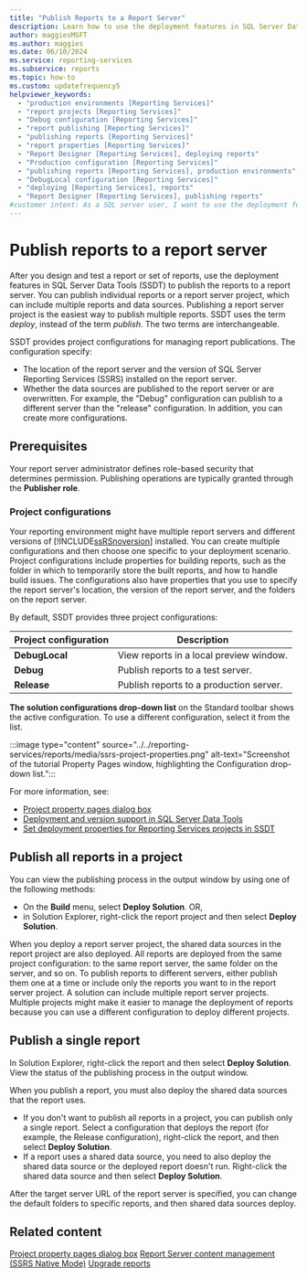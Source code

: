 ```yaml
---
title: "Publish Reports to a Report Server"
description: Learn how to use the deployment features in SQL Server Data Tools (SSDT) to publish multiple reports or a report server project to a report server.
author: maggiesMSFT
ms.author: maggies
ms.date: 06/10/2024
ms.service: reporting-services
ms.subservice: reports
ms.topic: how-to
ms.custom: updatefrequency5
helpviewer_keywords:
  - "production environments [Reporting Services]"
  - "report projects [Reporting Services]"
  - "Debug configuration [Reporting Services]"
  - "report publishing [Reporting Services]"
  - "publishing reports [Reporting Services]"
  - "report properties [Reporting Services]"
  - "Report Designer [Reporting Services], deploying reports"
  - "Production configuration [Reporting Services]"
  - "publishing reports [Reporting Services], production environments"
  - "DebugLocal configuration [Reporting Services]"
  - "deploying [Reporting Services], reports"
  - "Report Designer [Reporting Services], publishing reports"
#customer intent: As a SQL server user, I want to use the deployment features in SQL Server Data Tools (SSDT) so that I can publish reports to a report server.
---
```

# Publish reports to a report server

After you design and test a report or set of reports, use the deployment features in SQL Server Data Tools (SSDT) to publish the reports to a report server. You can publish individual reports or a report server project, which can include multiple reports and data sources. Publishing a report server project is the easiest way to publish multiple reports. SSDT uses the term *deploy*, instead of the term *publish*. The two terms are interchangeable.

SSDT provides project configurations for managing report publications. The configuration specify:

- The location of the report server and the version of SQL Server Reporting Services (SSRS) installed on the report server.
- Whether the data sources are published to the report server or are overwritten. For example, the "Debug" configuration can publish to a different server than the "release" configuration. In addition, you can create more configurations.

## Prerequisites

Your report server administrator defines role-based security that determines permission. Publishing operations are typically granted through the **Publisher role**.

### Project configurations

Your reporting environment might have multiple report servers and different versions of [!INCLUDE[ssRSnoversion](../../includes/ssrsnoversion-md.md)] installed. You can create multiple configurations and then choose one specific to your deployment scenario. Project configurations include properties for building reports, such as the folder in which to temporarily store the built reports, and how to handle build issues. The configurations also have properties that you use to specify the report server's location, the version of the report server, and the folders on the report server.

By default, SSDT provides three project configurations:

|Project configuration|Description|
|---|---|
| **DebugLocal**| View reports in a local preview window.|
| **Debug**| Publish reports to a test server.|
|**Release**| Publish reports to a production server.|

**The solution configurations drop-down list** on the Standard toolbar shows the active configuration. To use a different configuration, select it from the list.

:::image type="content" source="../../reporting-services/reports/media/ssrs-project-properties.png" alt-text="Screenshot of the tutorial Property Pages window, highlighting the Configuration drop-down list.":::

For more information, see:

- [Project property pages dialog box](../../reporting-services/tools/project-property-pages-dialog-box.md)
- [Deployment and version support in SQL Server Data Tools](../../reporting-services/tools/deployment-and-version-support-in-sql-server-data-tools-ssrs.md)
- [Set deployment properties for Reporting Services projects in SSDT](../../reporting-services/tools/set-deployment-properties-reporting-services.md)

## Publish all reports in a project

You can view the publishing process in the output window by using one of the following methods:

- On the **Build** menu, select **Deploy Solution**. OR,
- in Solution Explorer, right-click the report project and then select **Deploy Solution**.

When you deploy a report server project, the shared data sources in the report project are also deployed. All reports are deployed from the same project configuration: to the same report server, the same folder on the server, and so on. To publish reports to different servers, either publish them one at a time or include only the reports you want to in the report server project. A solution can include multiple report server projects. Multiple projects might make it easier to manage the deployment of reports because you can use a different configuration to deploy different projects.

## Publish a single report

In Solution Explorer, right-click the report and then select **Deploy Solution**. View the status of the publishing process in the output window.

When you publish a report, you must also deploy the shared data sources that the report uses.

- If you don't want to publish all reports in a project, you can publish only a single report. Select a configuration that deploys the report (for example, the Release configuration), right-click the report, and then select **Deploy Solution**.
- If a report uses a shared data source, you need to also deploy the shared data source or the deployed report doesn't run. Right-click the shared data source and then select **Deploy Solution**.

After the target server URL of the report server is specified, you can change the default folders to specific reports, and then shared data sources deploy.

## Related content

 [Project property pages dialog box](../../reporting-services/tools/project-property-pages-dialog-box.md)
 [Report Server content management &#40;SSRS Native Mode&#41;](../../reporting-services/report-server/report-server-content-management-ssrs-native-mode.md)
 [Upgrade reports](../../reporting-services/install-windows/upgrade-reports.md)
